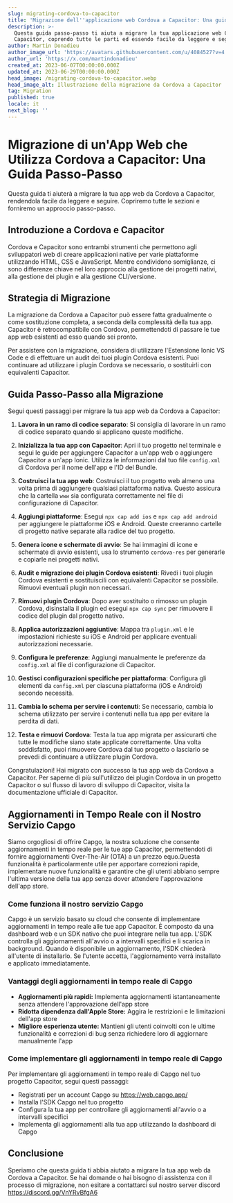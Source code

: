 ```yaml
---
slug: migrating-cordova-to-capacitor
title: 'Migrazione dell''applicazione web Cordova a Capacitor: Una guida passo passo'
description: >-
  Questa guida passo-passo ti aiuta a migrare la tua applicazione web Cordova a
  Capacitor, coprendo tutte le parti ed essendo facile da leggere e seguire.
author: Martin Donadieu
author_image_url: 'https://avatars.githubusercontent.com/u/4084527?v=4'
author_url: 'https://x.com/martindonadieu'
created_at: 2023-06-07T00:00:00.000Z
updated_at: 2023-06-29T00:00:00.000Z
head_image: /migrating-cordova-to-capacitor.webp
head_image_alt: Illustrazione della migrazione da Cordova a Capacitor
tag: Migration
published: true
locale: it
next_blog: ''
---
```


# Migrazione di un'App Web che Utilizza Cordova a Capacitor: Una Guida Passo-Passo

Questa guida ti aiuterà a migrare la tua app web da Cordova a Capacitor, rendendola facile da leggere e seguire. Copriremo tutte le sezioni e forniremo un approccio passo-passo.

## Introduzione a Cordova e Capacitor

Cordova e Capacitor sono entrambi strumenti che permettono agli sviluppatori web di creare applicazioni native per varie piattaforme utilizzando HTML, CSS e JavaScript. Mentre condividono somiglianze, ci sono differenze chiave nel loro approccio alla gestione dei progetti nativi, alla gestione dei plugin e alla gestione CLI/versione.

## Strategia di Migrazione

La migrazione da Cordova a Capacitor può essere fatta gradualmente o come sostituzione completa, a seconda della complessità della tua app. Capacitor è retrocompatibile con Cordova, permettendoti di passare le tue app web esistenti ad esso quando sei pronto.

Per assistere con la migrazione, considera di utilizzare l'Estensione Ionic VS Code e di effettuare un audit dei tuoi plugin Cordova esistenti. Puoi continuare ad utilizzare i plugin Cordova se necessario, o sostituirli con equivalenti Capacitor.

## Guida Passo-Passo alla Migrazione

Segui questi passaggi per migrare la tua app web da Cordova a Capacitor:

1. **Lavora in un ramo di codice separato**: Si consiglia di lavorare in un ramo di codice separato quando si applicano queste modifiche.

2. **Inizializza la tua app con Capacitor**: Apri il tuo progetto nel terminale e segui le guide per aggiungere Capacitor a un'app web o aggiungere Capacitor a un'app Ionic. Utilizza le informazioni dal tuo file `config.xml` di Cordova per il nome dell'app e l'ID del Bundle.

3. **Costruisci la tua app web**: Costruisci il tuo progetto web almeno una volta prima di aggiungere qualsiasi piattaforma nativa. Questo assicura che la cartella `www` sia configurata correttamente nel file di configurazione di Capacitor.

4. **Aggiungi piattaforme**: Esegui `npx cap add ios` e `npx cap add android` per aggiungere le piattaforme iOS e Android. Queste creeranno cartelle di progetto native separate alla radice del tuo progetto.

5. **Genera icone e schermate di avvio**: Se hai immagini di icone e schermate di avvio esistenti, usa lo strumento `cordova-res` per generarle e copiarle nei progetti nativi.

6. **Audit e migrazione dei plugin Cordova esistenti**: Rivedi i tuoi plugin Cordova esistenti e sostituiscili con equivalenti Capacitor se possibile. Rimuovi eventuali plugin non necessari.

7. **Rimuovi plugin Cordova**: Dopo aver sostituito o rimosso un plugin Cordova, disinstalla il plugin ed esegui `npx cap sync` per rimuovere il codice del plugin dal progetto nativo.

8. **Applica autorizzazioni aggiuntive**: Mappa tra `plugin.xml` e le impostazioni richieste su iOS e Android per applicare eventuali autorizzazioni necessarie.

9. **Configura le preferenze**: Aggiungi manualmente le preferenze da `config.xml` al file di configurazione di Capacitor.

10. **Gestisci configurazioni specifiche per piattaforma**: Configura gli elementi da `config.xml` per ciascuna piattaforma (iOS e Android) secondo necessità.

11. **Cambia lo schema per servire i contenuti**: Se necessario, cambia lo schema utilizzato per servire i contenuti nella tua app per evitare la perdita di dati.

12. **Testa e rimuovi Cordova**: Testa la tua app migrata per assicurarti che tutte le modifiche siano state applicate correttamente. Una volta soddisfatto, puoi rimuovere Cordova dal tuo progetto o lasciarlo se prevedi di continuare a utilizzare plugin Cordova.

Congratulazioni! Hai migrato con successo la tua app web da Cordova a Capacitor. Per saperne di più sull'utilizzo dei plugin Cordova in un progetto Capacitor o sul flusso di lavoro di sviluppo di Capacitor, visita la documentazione ufficiale di Capacitor.

## Aggiornamenti in Tempo Reale con il Nostro Servizio Capgo

Siamo orgogliosi di offrire Capgo, la nostra soluzione che consente aggiornamenti in tempo reale per le tue app Capacitor, permettendoti di fornire aggiornamenti Over-The-Air (OTA) a un prezzo equo.Questa funzionalità è particolarmente utile per apportare correzioni rapide, implementare nuove funzionalità e garantire che gli utenti abbiano sempre l'ultima versione della tua app senza dover attendere l'approvazione dell'app store.

### Come funziona il nostro servizio Capgo

Capgo è un servizio basato su cloud che consente di implementare aggiornamenti in tempo reale alle tue app Capacitor. È composto da una dashboard web e un SDK nativo che puoi integrare nella tua app. L'SDK controlla gli aggiornamenti all'avvio o a intervalli specifici e li scarica in background. Quando è disponibile un aggiornamento, l'SDK chiederà all'utente di installarlo. Se l'utente accetta, l'aggiornamento verrà installato e applicato immediatamente.

### Vantaggi degli aggiornamenti in tempo reale di Capgo

- **Aggiornamenti più rapidi:** Implementa aggiornamenti istantaneamente senza attendere l'approvazione dell'app store
- **Ridotta dipendenza dall'Apple Store:** Aggira le restrizioni e le limitazioni dell'app store
- **Migliore esperienza utente:** Mantieni gli utenti coinvolti con le ultime funzionalità e correzioni di bug senza richiedere loro di aggiornare manualmente l'app

### Come implementare gli aggiornamenti in tempo reale di Capgo

Per implementare gli aggiornamenti in tempo reale di Capgo nel tuo progetto Capacitor, segui questi passaggi:
- Registrati per un account Capgo su https://web.capgo.app/
- Installa l'SDK Capgo nel tuo progetto
- Configura la tua app per controllare gli aggiornamenti all'avvio o a intervalli specifici
- Implementa gli aggiornamenti alla tua app utilizzando la dashboard di Capgo

## Conclusione

Speriamo che questa guida ti abbia aiutato a migrare la tua app web da Cordova a Capacitor. Se hai domande o hai bisogno di assistenza con il processo di migrazione, non esitare a contattarci sul nostro server discord https://discord.gg/VnYRvBfgA6